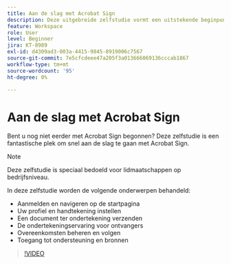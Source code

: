 ```yaml
---
title: Aan de slag met Acrobat Sign
description: Deze uitgebreide zelfstudie vormt een uitstekende beginpunt voor nieuwe afzenders in Adobe Sign
feature: Workspace
role: User
level: Beginner
jira: KT-8989
exl-id: d4309ad3-003a-4415-9845-8919006c7567
source-git-commit: 7e5cfcdeee47a205f3a013666069136cccab1867
workflow-type: tm+mt
source-wordcount: '95'
ht-degree: 0%

---
```


# Aan de slag met Acrobat Sign

Bent u nog niet eerder met Acrobat Sign begonnen? Deze zelfstudie is een fantastische plek om snel aan de slag te gaan met Acrobat Sign.

>[!NOTE]
>
>Deze zelfstudie is speciaal bedoeld voor lidmaatschappen op bedrijfsniveau.

In deze zelfstudie worden de volgende onderwerpen behandeld:

* Aanmelden en navigeren op de startpagina
* Uw profiel en handtekening instellen
* Een document ter ondertekening verzenden
* De ondertekeningservaring voor ontvangers
* Overeenkomsten beheren en volgen
* Toegang tot ondersteuning en bronnen

>[!VIDEO](https://video.tv.adobe.com/v/3454389?quality=12&learn=on&hidetitle=true&captions=dut)
